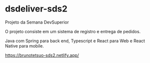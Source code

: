 # dsdeliver-sds2
Projeto da Semana DevSuperior

O projeto consiste em um sistema de registro e entrega de pedidos.

Java com Spring para back end, Typescript e React para Web e React Native para mobile.

https://brunotetsuo-sds2.netlify.app/
